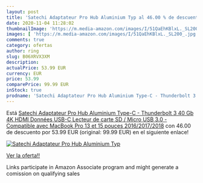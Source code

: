 ```yaml
---
layout: post
title: 'Satechi Adaptateur Pro Hub Aluminium Typ al 46.00 % de descuento'
date: 2020-11-04 11:28:02
thumbnailImage: 'https://m.media-amazon.com/images/I/51QaEhKBlxL._SL200_.jpg'
images: [ 'https://m.media-amazon.com/images/I/51QaEhKBlxL._SL200_.jpg' ]
comments: true
category: ofertas
author: ring
slug: B06XRVX3XM
description:
actualPrice: 53.99 EUR
currency: EUR
price: 53.99
comparePrice: 99.99 EUR
inStock: true
prodname: 'Satechi Adaptateur Pro Hub Aluminium Type-C - Thunderbolt 3  40 Gb   4K HDMI  Données USB-C  Lecteur de carte SD / Micro  USB 3.0 - Compatible avec MacBook Pro 13 et 15 pouces 2016/2017/2018'
---
```


Está [Satechi Adaptateur Pro Hub Aluminium Type-C - Thunderbolt 3  40 Gb   4K HDMI  Données USB-C  Lecteur de carte SD / Micro  USB 3.0 - Compatible avec MacBook Pro 13 et 15 pouces 2016/2017/2018](https://www.amazon.fr/dp/B06XRVX3XM/?tag=tolees0d-21) con 46.00 de descuento por 53.99 EUR (original: 99.99 EUR) en el siguiente enlace!

[![Satechi Adaptateur Pro Hub Aluminium Typ](https://m.media-amazon.com/images/I/51QaEhKBlxL._SL200_.jpg)](https://www.amazon.fr/dp/B06XRVX3XM/?tag=tolees0d-21)

[Ver la oferta!!](https://www.amazon.fr/dp/B06XRVX3XM/?tag=tolees0d-21)

Links participate in Amazon Associate program and might generate a comission on qualifying sales


